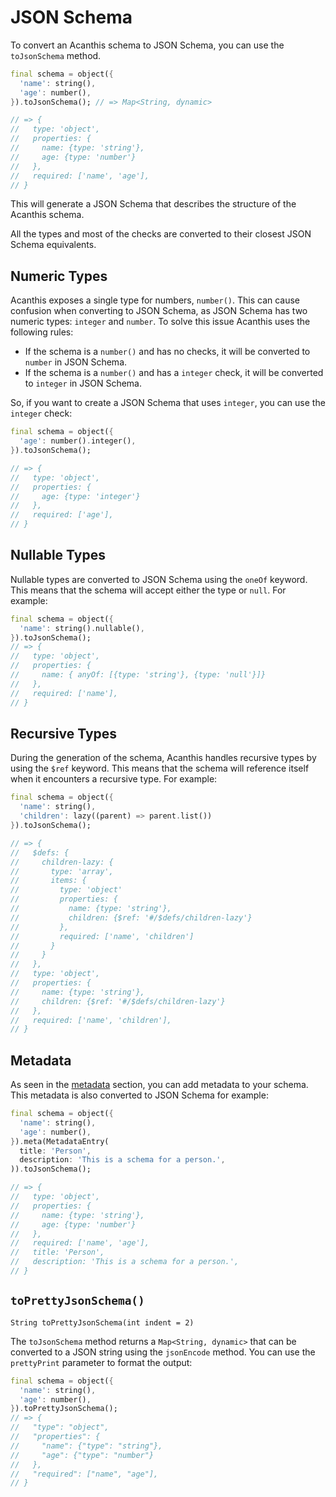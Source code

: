 # JSON Schema

To convert an Acanthis schema to JSON Schema, you can use the `toJsonSchema` method.

```dart
final schema = object({
  'name': string(),
  'age': number(),
}).toJsonSchema(); // => Map<String, dynamic>

// => {
//   type: 'object',
//   properties: {
//     name: {type: 'string'},
//     age: {type: 'number'}
//   },
//   required: ['name', 'age'],
// }

```

This will generate a JSON Schema that describes the structure of the Acanthis schema.

All the types and most of the checks are converted to their closest JSON Schema equivalents.

## Numeric Types

Acanthis exposes a single type for numbers, `number()`. This can cause confusion when converting to JSON Schema, as JSON Schema has two numeric types: `integer` and `number`.
To solve this issue Acanthis uses the following rules:

- If the schema is a `number()` and has no checks, it will be converted to `number` in JSON Schema.
- If the schema is a `number()` and has a `integer` check, it will be converted to `integer` in JSON Schema.

So, if you want to create a JSON Schema that uses `integer`, you can use the `integer` check:

```dart
final schema = object({
  'age': number().integer(),
}).toJsonSchema();

// => {
//   type: 'object',
//   properties: {
//     age: {type: 'integer'}
//   },
//   required: ['age'],
// }
```

## Nullable Types

Nullable types are converted to JSON Schema using the `oneOf` keyword. This means that the schema will accept either the type or `null`. For example:

```dart
final schema = object({
  'name': string().nullable(),
}).toJsonSchema();
// => {
//   type: 'object',
//   properties: {
//     name: { anyOf: [{type: 'string'}, {type: 'null'}]}
//   },
//   required: ['name'],
// }
```

## Recursive Types

During the generation of the schema, Acanthis handles recursive types by using the `$ref` keyword. This means that the schema will reference itself when it encounters a recursive type. For example:

```dart
final schema = object({
  'name': string(),
  'children': lazy((parent) => parent.list())
}).toJsonSchema();

// => {
//   $defs: {
//     children-lazy: {
//       type: 'array',
//       items: {
//         type: 'object'
//         properties: {
//           name: {type: 'string'},
//           children: {$ref: '#/$defs/children-lazy'}
//         },
//         required: ['name', 'children']
//       }
//     }
//   },
//   type: 'object',
//   properties: {
//     name: {type: 'string'},
//     children: {$ref: '#/$defs/children-lazy'}
//   },
//   required: ['name', 'children'],
// }
```

## Metadata

As seen in the [metadata](/metadata) section, you can add metadata to your schema. This metadata is also converted to JSON Schema for example:

```dart
final schema = object({
  'name': string(),
  'age': number(),
}).meta(MetadataEntry(
  title: 'Person',
  description: 'This is a schema for a person.',
)).toJsonSchema();

// => {
//   type: 'object',
//   properties: {
//     name: {type: 'string'},
//     age: {type: 'number'}
//   },
//   required: ['name', 'age'],
//   title: 'Person',
//   description: 'This is a schema for a person.',
// }
```

## `toPrettyJsonSchema()`

`String toPrettyJsonSchema(int indent = 2)`

The `toJsonSchema` method returns a `Map<String, dynamic>` that can be converted to a JSON string using the `jsonEncode` method. You can use the `prettyPrint` parameter to format the output:

```dart
final schema = object({
  'name': string(),
  'age': number(),
}).toPrettyJsonSchema();
// => {
//   "type": "object",
//   "properties": {
//     "name": {"type": "string"},
//     "age": {"type": "number"}
//   },
//   "required": ["name", "age"],
// }
```
